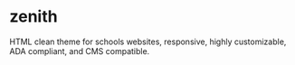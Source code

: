# zenith
HTML clean theme for schools websites, responsive, highly customizable, ADA compliant, and CMS compatible.
